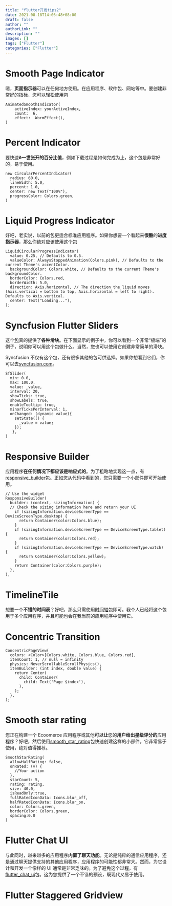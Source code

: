 ```yaml
---
title: "flutter开发tips2"
date: 2021-08-18T14:05:48+08:00
draft: false
author: ""
authorLink: ""
description: ""
images: []
tags: ["Flutter"]
categories: ["Flutter"]
---
```




# Smooth Page Indicator

嗯，**页面指示器**可以在任何地方使用。在应用程序、软件包、网站等中。要创建非常好的指标，您可以轻松使用包

```
AnimatedSmoothIndicator(
	activeIndex: yourActiveIndex,
	count:  6,
	effect:  WormEffect(),
)
```



# Percent Indicator

要快速**ð一世张开的百分比值**，例如下载过程是如何完成为止，这个[包](http://pub.dev/packages/percent_indicator)是非常好的，易于使用。

```
new CircularPercentIndicator(
  radius: 60.0,
  lineWidth: 5.0,
  percent: 1.0,
  center: new Text("100%"),
  progressColor: Colors.green,
)
```



# Liquid Progress Indicator

好吧，老实说，以前的包更适合标准应用程序。如果你想要一个看起来**很酷**的**进度指示器**，那么你绝对应该使用这个[包](http://pub.dev/packages/liquid_progress_indicator)



```
LiquidCircularProgressIndicator(
  value: 0.25, // Defaults to 0.5.
  valueColor: AlwaysStoppedAnimation(Colors.pink), // Defaults to the current Theme's accentColor.
  backgroundColor: Colors.white, // Defaults to the current Theme's backgroundColor.
  borderColor: Colors.red,
  borderWidth: 5.0,
  direction: Axis.horizontal, // The direction the liquid moves (Axis.vertical = bottom to top, Axis.horizontal = left to right). Defaults to Axis.vertical.
  center: Text("Loading..."),
);
```

# Syncfusion Flutter Sliders

这个[包](http://pub.dev/packages/syncfusion_flutter_sliders)真的提供了**各种滑块**。在下面显示的例子中，你可以看到一个非常“极端”的例子，说明你可以用这个包做什么。当然，您也可以使用它创建非常简单的滑块。

Syncfusion 不仅有这个包，还有很多其他的包可供选择。如果你想看到它们，你可以去[syncfusion.com](http://syncfusion.com/)。

```
SfSlider(
  min: 0.0,
  max: 100.0,
  value: _value,
  interval: 20,
  showTicks: true,
  showLabels: true,
  enableTooltip: true,
  minorTicksPerInterval: 1,
  onChanged: (dynamic value){
    setState(() {
      _value = value;
    });
   },
)
```





# Responsive Builder

应用程序**在任何情况下都应该是响应式的**。为了粗略地实现这一点，有[responsive_builder](http://pub.dev/packages/responsive_builder)包。正如您从代码中看到的，您只需要一个小部件即可开始使用。



```
// Use the widget
ResponsiveBuilder(
  builder: (context, sizingInformation) {
  // Check the sizing information here and return your UI
    if (sizingInformation.deviceScreenType == DeviceScreenType.desktop) {
      return Container(color:Colors.blue);
    }
    if (sizingInformation.deviceScreenType == DeviceScreenType.tablet) {
      return Container(color:Colors.red);
    }
    if (sizingInformation.deviceScreenType == DeviceScreenType.watch) {
      return Container(color:Colors.yellow);
    }
    return Container(color:Colors.purple);
  },
),
```





# TimelineTile

想要一个**不错的时间表**？好吧，那么只需使用[时间轴](http://pub.dev/packages/timeline_tile)包即可。我个人已经将这个包用于多个应用程序，并且可能也会在我当前的应用程序中使用它。

# Concentric Transition



```
ConcentricPageView(
  colors: <Color>[Colors.white, Colors.blue, Colors.red],
  itemCount: 1, // null = infinity
  physics: NeverScrollableScrollPhysics(),
  itemBuilder: (int index, double value) {
    return Center(
      child: Container(
        child: Text('Page $index'),
      ),
    );
  },
);
```



# Smooth star rating

您正在构建一个 Ecoomerce 应用程序或其他**可以让**您的**用户给出星级评分的**应用程序？好吧，然后使用[smooth_star_rating](http://pub.dev/packages/smooth_star_rating)包快速创建这样的小部件。它非常易于使用，绝对值得推荐。

```
SmoothStarRating(
  allowHalfRating: false,
  onRated: (v) {
    //Your action
  },
  starCount: 5,
  rating: rating,
  size: 40.0,
  isReadOnly:true,
  fullRatedIconData: Icons.blur_off,
  halfRatedIconData: Icons.blur_on,
  color: Colors.green,
  borderColor: Colors.green,
  spacing:0.0
)
```

# Flutter Chat UI

与此同时，越来越多的应用程序**内置了聊天功能**。无论是纯粹的通信应用程序，还是通过聊天提供支持的其他应用程序，应用程序的可能性都非常大。然而，为它设计和开发一个像样的 UI 通常是非常乏味的。为了避免这个过程，有[flutter_chat_ui](http://pub.dev/packages/flutter_chat_ui)包。这为您提供了一个不错的预设，既现代又易于使用。

# Flutter Staggered Gridview